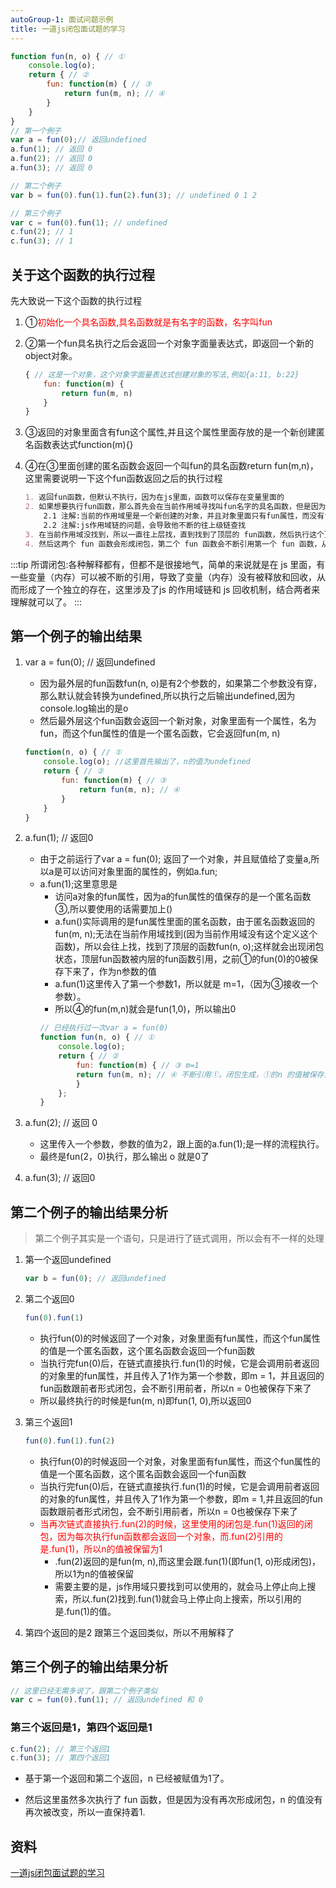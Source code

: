 ```yaml
---
autoGroup-1: 面试问题示例
title: 一道js闭包面试题的学习
---
```

```js
function fun(n, o) { // ①
    console.log(o);
    return { // ②
        fun: function(m) { // ③
            return fun(m, n); // ④
        }
    }
}
// 第一个例子
var a = fun(0);// 返回undefined
a.fun(1); // 返回 0
a.fun(2); // 返回 0
a.fun(3); // 返回 0

// 第二个例子
var b = fun(0).fun(1).fun(2).fun(3); // undefined 0 1 2

// 第三个例子
var c = fun(0).fun(1); // undefined
c.fun(2); // 1
c.fun(3); // 1
```
## 关于这个函数的执行过程
先大致说一下这个函数的执行过程
1. ①<span style="color: red">初始化一个具名函数,具名函数就是有名字的函数，名字叫fun</span>
2. ②第一个fun具名执行之后会返回一个对象字面量表达式，即返回一个新的object对象。

    ```js
    { // 这是一个对象，这个对象字面量表达式创建对象的写法,例如{a:11, b:22}
        fun: function(m) {
            return fun(m, n)
        }
    }
    ```
3. ③返回的对象里面含有fun这个属性,并且这个属性里面存放的是一个新创建匿名函数表达式function(m){}
4. ④在③里面创建的匿名函数会返回一个叫fun的具名函数return fun(m,n)，这里需要说明一下这个fun函数返回之后的执行过程

    ```md
    1. 返回fun函数，但默认不执行，因为在js里面，函数可以保存在变量里面的
    2. 如果想要执行fun函数，那么首先会在当前作用域寻找叫fun名字的具名函数，但是因为当前作用域里fun名字的函数是没有被定义的，所以会自动往上一级查找
        2.1 注解:当前的作用域里是一个新创建的对象，并且对象里面只有fun属性，而没有fun具名函数
        2.2 注解:js作用域链的问题，会导致他不断的往上级链查找
    3. 在当前作用域没找到，所以一直往上层找，直到找到了顶层的 fun函数，然后执行这个顶层的 fun 函数。
    4. 然后这两个 fun 函数会形成闭包，第二个 fun 函数会不断引用第一个 fun 函数，从而导致一些局部变量例如 n，o 得以保存。
    ```

:::tip
所谓闭包:各种解释都有，但都不是很接地气，简单的来说就是在 js 里面，有一些变量（内存）可以被不断的引用，导致了变量（内存）没有被释放和回收，从而形成了一个独立的存在，这里涉及了js 的作用域链和 js 回收机制，结合两者来理解就可以了。
:::
## 第一个例子的输出结果
1. var a = fun(0); // 返回undefined

    - 因为最外层的fun函数fun(n, o)是有2个参数的，如果第二个参数没有穿，那么默认就会转换为undefined,所以执行之后输出undefined,因为console.log输出的是o
    - 然后最外层这个fun函数会返回一个新对象，对象里面有一个属性，名为fun，而这个fun属性的值是一个匿名函数，它会返回fun(m, n)
    ```js
    function(n, o) { // ①
        console.log(o); //这里首先输出了，n的值为undefined
        return { // ②
            fun: function(m) { // ③
                return fun(m, n); // ④
            }
        }
    }
    ```
2. a.fun(1); // 返回0
    - 由于之前运行了var a = fun(0); 返回了一个对象，并且赋值给了变量a,所以a是可以访问对象里面的属性的，例如a.fun;
    - a.fun(1);这里意思是
        - 访问a对象的fun属性，因为a的fun属性的值保存的是一个匿名函数③,所以要使用的话需要加上()
        - a.fun()实际调用的是fun属性里面的匿名函数，由于匿名函数返回的fun(m, n);无法在当前作用域找到(因为当前作用域没有这个定义这个函数)，所以会往上找，找到了顶层的函数fun(n, o);这样就会出现闭包状态，顶层fun函数被内层的fun函数引用，之前①的fun(0)的0被保存下来了，作为n参数的值
        - a.fun(1)这里传入了第一个参数1，所以就是 m=1，（因为③接收一个参数）。
        - 所以④的fun(m,n)就会是fun(1,0)，所以输出0
        ```js
        // 已经执行过一次var a = fun(0)
        function fun(n, o) { // ① 
            console.log(o);
            return { // ② 
                fun: function(m) { // ③ m=1
                return fun(m, n); // ④ 不断引用①，闭包生成，①的n 的值被保存为0
                }
            };
        }
        ```
3. a.fun(2); // 返回 0
    - 这里传入一个参数，参数的值为2，跟上面的a.fun(1);是一样的流程执行。
    - 最终是fun(2，0)执行，那么输出 o 就是0了
4. a.fun(3); // 返回0

## 第二个例子的输出结果分析
> 第二个例子其实是一个语句，只是进行了链式调用，所以会有不一样的处理
1. 第一个返回undefined
    ```js
    var b = fun(0); // 返回undefined
    ```
2. 第二个返回0

    ```js
    fun(0).fun(1)
    ```
    - 执行fun(0)的时候返回了一个对象，对象里面有fun属性，而这个fun属性的值是一个匿名函数，这个匿名函数会返回一个fun函数
    - 当执行完fun(0)后，在链式直接执行.fun(1)的时候，它是会调用前者返回的对象里的fun属性，并且传入了1作为第一个参数，即m = 1，并且返回的fun函数跟前者形式闭包，会不断引用前者，所以n = 0也被保存下来了
    - 所以最终执行的时候是fun(m, n)即fun(1, 0),所以返回0
3. 第三个返回1

    ```js
    fun(0).fun(1).fun(2)
    ```
    - 执行fun(0)的时候返回一个对象，对象里面有fun属性，而这个fun属性的值是一个匿名函数，这个匿名函数会返回一个fun函数
    - 当执行完fun(0)后，在链式直接执行.fun(1)的时候，它是会调用前者返回的对象的fun属性，并且传入了1作为第一个参数，即m = 1,并且返回的fun函数跟前者形式闭包，会不断引用前者，所以n = 0也被保存下来了
    - <span style="color: red">当再次链式直接执行.fun(2)的时候，这里使用的闭包是.fun(1)返回的闭包，因为每次执行fun函数都会返回一个对象，而.fun(2)引用的是.fun(1)，所以n的值被保留为1</span>
        - .fun(2)返回的是fun(m, n),而这里会跟.fun(1)(即fun(1, o)形成闭包)，所以1为n的值被保留
        - 需要主要的是，js作用域只要找到可以使用的，就会马上停止向上搜索，所以.fun(2)找到.fun(1)就会马上停止向上搜索，所以引用的是.fun(1)的值。
4. 第四个返回的是2
    跟第三个返回类似，所以不用解释了

## 第三个例子的输出结果分析
```js
// 这里已经无需多说了，跟第二个例子类似
var c = fun(0).fun(1); // 返回undefined 和 0
```
### 第三个返回是1，第四个返回是1
```js
c.fun(2); // 第三个返回1
c.fun(3); // 第四个返回1
```
- 基于第一个返回和第二个返回，n 已经被赋值为1了。

- 然后这里虽然多次执行了 fun 函数，但是因为没有再次形成闭包，n 的值没有再次被改变，所以一直保持着1.

## 资料
[一道js闭包面试题的学习](https://www.jianshu.com/p/f3d0f55c1acf)
